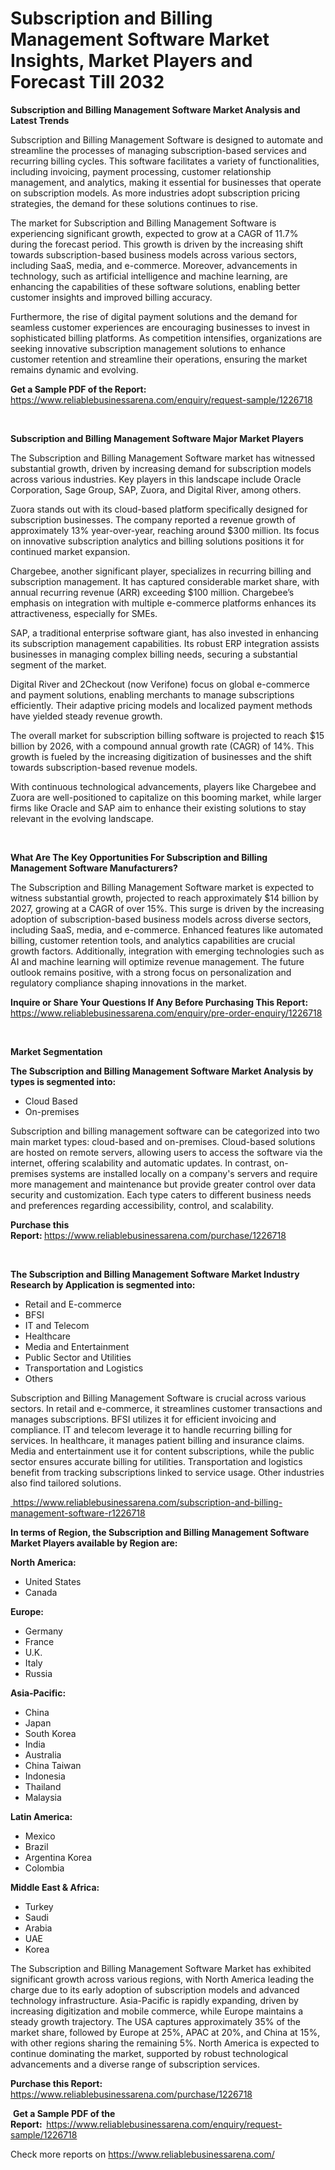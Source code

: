 <p><h1>Subscription and Billing Management Software Market Insights, Market Players and Forecast Till 2032</h1></p><p><strong>Subscription and Billing Management Software Market Analysis and Latest Trends</strong></p>
<p><p>Subscription and Billing Management Software is designed to automate and streamline the processes of managing subscription-based services and recurring billing cycles. This software facilitates a variety of functionalities, including invoicing, payment processing, customer relationship management, and analytics, making it essential for businesses that operate on subscription models. As more industries adopt subscription pricing strategies, the demand for these solutions continues to rise.</p><p>The market for Subscription and Billing Management Software is experiencing significant growth, expected to grow at a CAGR of 11.7% during the forecast period. This growth is driven by the increasing shift towards subscription-based business models across various sectors, including SaaS, media, and e-commerce. Moreover, advancements in technology, such as artificial intelligence and machine learning, are enhancing the capabilities of these software solutions, enabling better customer insights and improved billing accuracy.</p><p>Furthermore, the rise of digital payment solutions and the demand for seamless customer experiences are encouraging businesses to invest in sophisticated billing platforms. As competition intensifies, organizations are seeking innovative subscription management solutions to enhance customer retention and streamline their operations, ensuring the market remains dynamic and evolving.</p></p>
<p><strong>Get a Sample PDF of the Report:&nbsp;</strong> <a href="https://www.reliablebusinessarena.com/enquiry/request-sample/1226718?utm_campaign=3218&utm_medium=2&utm_source=Github&utm_content=ia&utm_term=09032025&utm_id=subscription-and-billing-management-software">https://www.reliablebusinessarena.com/enquiry/request-sample/1226718</a></p>
<p>&nbsp;</p>
<p><strong>Subscription and Billing Management Software Major Market Players</strong></p>
<p><p>The Subscription and Billing Management Software market has witnessed substantial growth, driven by increasing demand for subscription models across various industries. Key players in this landscape include Oracle Corporation, Sage Group, SAP, Zuora, and Digital River, among others. </p><p>Zuora stands out with its cloud-based platform specifically designed for subscription businesses. The company reported a revenue growth of approximately 13% year-over-year, reaching around $300 million. Its focus on innovative subscription analytics and billing solutions positions it for continued market expansion.</p><p>Chargebee, another significant player, specializes in recurring billing and subscription management. It has captured considerable market share, with annual recurring revenue (ARR) exceeding $100 million. Chargebee’s emphasis on integration with multiple e-commerce platforms enhances its attractiveness, especially for SMEs.</p><p>SAP, a traditional enterprise software giant, has also invested in enhancing its subscription management capabilities. Its robust ERP integration assists businesses in managing complex billing needs, securing a substantial segment of the market.</p><p>Digital River and 2Checkout (now Verifone) focus on global e-commerce and payment solutions, enabling merchants to manage subscriptions efficiently. Their adaptive pricing models and localized payment methods have yielded steady revenue growth.</p><p>The overall market for subscription billing software is projected to reach $15 billion by 2026, with a compound annual growth rate (CAGR) of 14%. This growth is fueled by the increasing digitization of businesses and the shift towards subscription-based revenue models. </p><p>With continuous technological advancements, players like Chargebee and Zuora are well-positioned to capitalize on this booming market, while larger firms like Oracle and SAP aim to enhance their existing solutions to stay relevant in the evolving landscape.</p></p>
<p>&nbsp;</p>
<p><strong>What Are The Key Opportunities For Subscription and Billing Management Software Manufacturers?</strong></p>
<p><p>The Subscription and Billing Management Software market is expected to witness substantial growth, projected to reach approximately $14 billion by 2027, growing at a CAGR of over 15%. This surge is driven by the increasing adoption of subscription-based business models across diverse sectors, including SaaS, media, and e-commerce. Enhanced features like automated billing, customer retention tools, and analytics capabilities are crucial growth factors. Additionally, integration with emerging technologies such as AI and machine learning will optimize revenue management. The future outlook remains positive, with a strong focus on personalization and regulatory compliance shaping innovations in the market.</p></p>
<p><strong>Inquire or Share Your Questions If Any Before Purchasing This Report:</strong> <a href="https://www.reliablebusinessarena.com/enquiry/pre-order-enquiry/1226718?utm_campaign=3218&utm_medium=2&utm_source=Github&utm_content=ia&utm_term=09032025&utm_id=subscription-and-billing-management-software">https://www.reliablebusinessarena.com/enquiry/pre-order-enquiry/1226718</a></p>
<p>&nbsp;</p>
<p><strong>Market Segmentation</strong></p>
<p><strong>The Subscription and Billing Management Software Market Analysis by types is segmented into:</strong></p>
<p><ul><li>Cloud Based</li><li>On-premises</li></ul></p>
<p><p>Subscription and billing management software can be categorized into two main market types: cloud-based and on-premises. Cloud-based solutions are hosted on remote servers, allowing users to access the software via the internet, offering scalability and automatic updates. In contrast, on-premises systems are installed locally on a company's servers and require more management and maintenance but provide greater control over data security and customization. Each type caters to different business needs and preferences regarding accessibility, control, and scalability.</p></p>
<p><strong>Purchase this Report:&nbsp;</strong><a href="https://www.reliablebusinessarena.com/purchase/1226718?utm_campaign=3218&utm_medium=2&utm_source=Github&utm_content=ia&utm_term=09032025&utm_id=subscription-and-billing-management-software">https://www.reliablebusinessarena.com/purchase/1226718</a></p>
<p>&nbsp;</p>
<p><strong>The Subscription and Billing Management Software Market Industry Research by Application is segmented into:</strong></p>
<p><ul><li>Retail and E-commerce</li><li>BFSI</li><li>IT and Telecom</li><li>Healthcare</li><li>Media and Entertainment</li><li>Public Sector and Utilities</li><li>Transportation and Logistics</li><li>Others</li></ul></p>
<p><p>Subscription and Billing Management Software is crucial across various sectors. In retail and e-commerce, it streamlines customer transactions and manages subscriptions. BFSI utilizes it for efficient invoicing and compliance. IT and telecom leverage it to handle recurring billing for services. In healthcare, it manages patient billing and insurance claims. Media and entertainment use it for content subscriptions, while the public sector ensures accurate billing for utilities. Transportation and logistics benefit from tracking subscriptions linked to service usage. Other industries also find tailored solutions.</p></p>
<p><a href="https://www.reliablebusinessarena.com/subscription-and-billing-management-software-r1226718?utm_campaign=3218&utm_medium=2&utm_source=Github&utm_content=ia&utm_term=09032025&utm_id=subscription-and-billing-management-software">&nbsp;https://www.reliablebusinessarena.com/subscription-and-billing-management-software-r1226718</a></p>
<p><strong>In terms of Region, the Subscription and Billing Management Software Market Players available by Region are:</strong></p>
<p>
    <p> <strong> North America: </strong>
        <ul>
            <li>United States</li>
            <li>Canada</li>
        </ul>
        </p> 
    <p> <strong> Europe: </strong>
        <ul>
            <li>Germany</li>
            <li>France</li>
            <li>U.K.</li>
            <li>Italy</li>
            <li>Russia</li>
        </ul>
        </p> 
    <p> <strong> Asia-Pacific: </strong>
        <ul>
            <li>China</li>
            <li>Japan</li>
            <li>South Korea</li>
            <li>India</li>
            <li>Australia</li>
            <li>China Taiwan</li>
            <li>Indonesia</li>
            <li>Thailand</li>
            <li>Malaysia</li>
        </ul>
        </p> 
    <p> <strong> Latin America: </strong>
        <ul>
            <li>Mexico</li>
            <li>Brazil</li>
            <li>Argentina Korea</li>
            <li>Colombia</li>
        </ul>
        </p> 
    <p> <strong> Middle East & Africa: </strong>
        <ul>
            <li>Turkey</li>
            <li>Saudi</li>
            <li>Arabia</li>
            <li>UAE</li>
            <li>Korea</li>
        </ul>
    </p>
    </p>
<p><p>The Subscription and Billing Management Software Market has exhibited significant growth across various regions, with North America leading the charge due to its early adoption of subscription models and advanced technology infrastructure. Asia-Pacific is rapidly expanding, driven by increasing digitization and mobile commerce, while Europe maintains a steady growth trajectory. The USA captures approximately 35% of the market share, followed by Europe at 25%, APAC at 20%, and China at 15%, with other regions sharing the remaining 5%. North America is expected to continue dominating the market, supported by robust technological advancements and a diverse range of subscription services.</p></p>
<p><strong>Purchase this Report: </strong><a href="https://www.reliablebusinessarena.com/purchase/1226718?utm_campaign=3218&utm_medium=2&utm_source=Github&utm_content=ia&utm_term=09032025&utm_id=subscription-and-billing-management-software">https://www.reliablebusinessarena.com/purchase/1226718</a></p>
<p>&nbsp;<strong>Get a Sample PDF of the Report:&nbsp;&nbsp;</strong><a href="https://www.reliablebusinessarena.com/enquiry/request-sample/1226718?utm_campaign=3218&utm_medium=2&utm_source=Github&utm_content=ia&utm_term=09032025&utm_id=subscription-and-billing-management-software">https://www.reliablebusinessarena.com/enquiry/request-sample/1226718</a></p>
<p><strong></strong></p>
<p>Check more reports on <a href="https://www.reliablebusinessarena.com/?utm_campaign=3218&utm_medium=2&utm_source=Github&utm_content=ia&utm_term=09032025&utm_id=subscription-and-billing-management-software">https://www.reliablebusinessarena.com/</a></p>